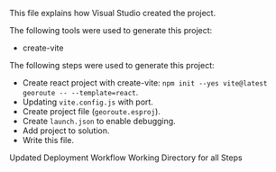 This file explains how Visual Studio created the project.

The following tools were used to generate this project:
- create-vite

The following steps were used to generate this project:
- Create react project with create-vite: `npm init --yes vite@latest georoute -- --template=react`.
- Updating `vite.config.js` with port.
- Create project file (`georoute.esproj`).
- Create `launch.json` to enable debugging.
- Add project to solution.
- Write this file.

Updated Deployment Workflow Working Directory for all Steps
